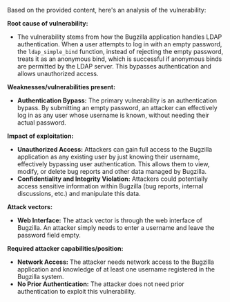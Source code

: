 Based on the provided content, here's an analysis of the vulnerability:

**Root cause of vulnerability:**

- The vulnerability stems from how the Bugzilla application handles LDAP authentication. When a user attempts to log in with an empty password, the `ldap_simple_bind` function, instead of rejecting the empty password, treats it as an anonymous bind, which is successful if anonymous binds are permitted by the LDAP server. This bypasses authentication and allows unauthorized access.

**Weaknesses/vulnerabilities present:**

- **Authentication Bypass:** The primary vulnerability is an authentication bypass. By submitting an empty password, an attacker can effectively log in as any user whose username is known, without needing their actual password.

**Impact of exploitation:**

- **Unauthorized Access:** Attackers can gain full access to the Bugzilla application as any existing user by just knowing their username, effectively bypassing user authentication. This allows them to view, modify, or delete bug reports and other data managed by Bugzilla.
- **Confidentiality and Integrity Violation:** Attackers could potentially access sensitive information within Bugzilla (bug reports, internal discussions, etc.) and manipulate this data.

**Attack vectors:**

- **Web Interface:** The attack vector is through the web interface of Bugzilla. An attacker simply needs to enter a username and leave the password field empty.

**Required attacker capabilities/position:**

- **Network Access:** The attacker needs network access to the Bugzilla application and knowledge of at least one username registered in the Bugzilla system.
- **No Prior Authentication:** The attacker does not need prior authentication to exploit this vulnerability.
